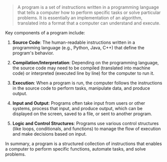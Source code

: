 > A program is a set of instructions written in a programming language that tells a computer how to perform specific tasks or solve particular problems. It is essentially an implementation of an algorithm, translated into a format that a computer can understand and execute.

Key components of a program include:

1. **Source Code**: The human-readable instructions written in a programming language (e.g., Python, Java, C++) that define the program's behavior.

2. **Compilation/Interpretation**: Depending on the programming language, the source code may need to be compiled (translated into machine code) or interpreted (executed line by line) for the computer to run it.

3. **Execution**: When a program is run, the computer follows the instructions in the source code to perform tasks, manipulate data, and produce output.

4. **Input and Output**: Programs often take input from users or other systems, process that input, and produce output, which can be displayed on the screen, saved to a file, or sent to another program.

5. **Logic and Control Structures**: Programs use various control structures (like loops, conditionals, and functions) to manage the flow of execution and make decisions based on input.

In summary, a program is a structured collection of instructions that enables a computer to perform specific functions, automate tasks, and solve problems.

